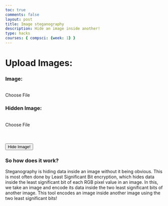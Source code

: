 ```yaml
---
toc: true
comments: false
layout: post
title: Image steganography
description: Hide an image inside another!
type: hacks
courses: { compsci: {week: 1} }
---
```

<head>
<style>
input[type="file"] {
    display: none;
}
</style>
</head>
<h1><strong>Upload Images:</strong></h1>
<h3>Image:</h3>
<br>
<label for="imageInput" class="button-54">
    Choose File
</label>
<h3>Hidden Image:</h3>
<br>
<input type="file" id="imageInput" accept="image/*">
<label for="imageInput2" class="button-54">
    Choose File
</label>
<br><br><br><br>
<input type="file" id="imageInput2" accept="image/*">
<button id="andButton" class='button-54 task-button'>Hide Image!</button>

<div id='resultDiv'></div>
<script src="../../../assets/js/steganographyEncrypt.js" type="text/javascript"></script>

<h3>So how does it work?</h3>
<p>Steganography is hiding data inside an image without it being obvious. This is most often done by Least Significant Bit encryption, which hides data inside the least significant bit of each RGB pixel value in an image. In this, we take an image and encode its data inside the two least significant bits of another image. This tool encodes an image inside another image using the two least significant bits!</p>